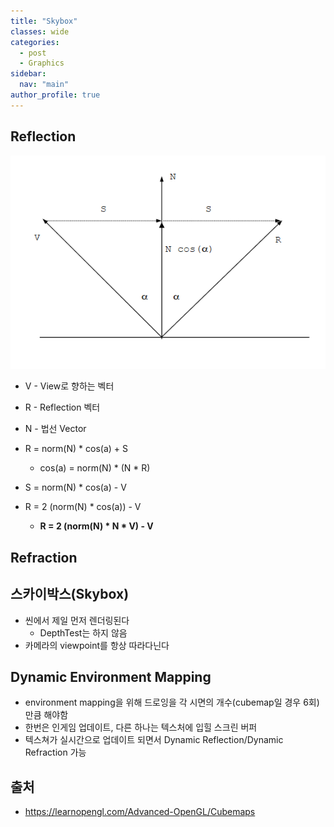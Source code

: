 ```yaml
---
title: "Skybox"
classes: wide
categories: 
  - post
  - Graphics
sidebar:
  nav: "main"
author_profile: true
---
```

   
## Reflection

![post_thumbnail](/assets/images/{41E4BF18-7127-4D78-8A32-AC61B73F9BDB}.png)

* V - View로 향하는 벡터
* R - Reflection 벡터
* N - 법선 Vector

* R = norm(N) * cos(a) + S
  * cos(a) = norm(N) * (N * R)
* S = norm(N) * cos(a) - V 
* R = 2 (norm(N) * cos(a)) - V
  * **R = 2 (norm(N) * N * V) - V**

## Refraction


## 스카이박스(Skybox)
* 씬에서 제일 먼저 렌더링된다
  * DepthTest는 하지 않음
* 카메라의 viewpoint를 항상 따라다닌다

## Dynamic Environment Mapping
  * environment mapping을 위해 드로잉을 각 시면의 개수(cubemap일 경우 6회)만큼 해야함
  * 한번은 인게임 업데이트, 다른 하나는 텍스처에 입힐 스크린 버퍼
  * 텍스쳐가 실시간으로 업데이트 되면서 Dynamic Reflection/Dynamic Refraction 가능

## 출처
* <https://learnopengl.com/Advanced-OpenGL/Cubemaps>  
